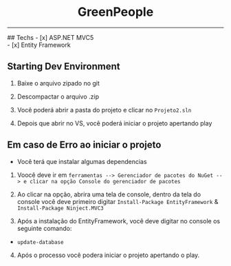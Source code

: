 <h1 align="center">
 GreenPeople
</h1>
<p align="center">
<hr>
## Techs
- [x] ASP.NET MVC5<br>
- [x] Entity Framework<br>

## Starting Dev Environment
1.  Baixe o arquivo zipado no git<br>

2.  Descompactar o arquivo .zip<br>

3.  Você poderá abrir a pasta do projeto e clicar no `Projeto2.sln`<br>

5.  Depois que abrir no VS, você poderá iniciar o projeto apertando play<br>

## Em caso de Erro ao iniciar o projeto

- Você terá que instalar algumas dependencias<br> 

1. Voocê deve ir em `ferramentas --> Gerenciador de pacotes do NuGet --> e clicar na opção Console do gerenciador de pacotes`<br>

2.  Ao clicar na opção, abrira uma tela de console, dentro da tela do console você deve primeiro digitar `Install-Package EntityFramework` & `Install-Package Ninject.MVC3`<br>

3.  Após a instalação do EntityFramework, você deve digitar no console os seguinte comando: <br>
- `update-database`

4. Após o processo você podera iniciar o projeto apertando o play.
